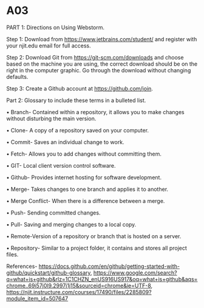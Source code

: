 # A03
PART 1: Directions on Using Webstorm.

Step 1: Download from https://www.jetbrains.com/student/ and register with your njit.edu email for full access.

Step 2: Download Git from https://git-scm.com/downloads and choose based on the machine you are using, the correct download should be on the right in the computer graphic. Go through the download without changing defaults. 

Step 3: Create a Github account at https://github.com/join.
 

Part 2: Glossary to include these terms in a bulleted list.


•	Branch- Contained within a repository, it allows you to make changes without disturbing the main version.

•	Clone- A copy of a repository saved on your computer.

•	Commit- Saves an individual change to work.

•	Fetch- Allows you to add changes without committing them. 

•	GIT- Local client version control software.

•	Github- Provides internet hosting for software development.

•	Merge- Takes changes to one branch and applies it to another.

•	Merge Conflict- When there is a difference between a merge.

•	Push- Sending committed changes.

•	Pull- Saving and merging changes to a local copy.

•	Remote-Version of a repository or branch that is hosted on a server.

•	Repository- Similar to a project folder, it contains and stores all project files. 

References- https://docs.github.com/en/github/getting-started-with-github/quickstart/github-glossary, https://www.google.com/search?q=what+is+github&rlz=1C1CHZN_enUS916US917&oq=what+is+github&aqs=chrome..69i57j0l9.2997j1j15&sourceid=chrome&ie=UTF-8, https://njit.instructure.com/courses/17490/files/2285809?module_item_id=507647
